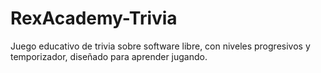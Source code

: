 # RexAcademy-Trivia
Juego educativo de trivia sobre software libre, con niveles progresivos y temporizador, diseñado para aprender jugando.

